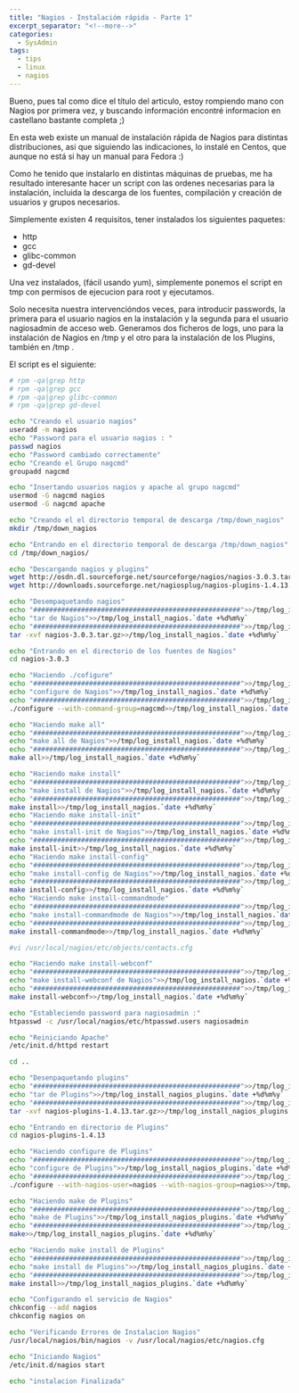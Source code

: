 ```yaml
---
title: "Nagios - Instalacióm rápida - Parte 1"
excerpt_separator: "<!--more-->"
categories:
  - SysAdmin
tags:
  - tips
  - linux
  - nagios
---
```

Bueno, pues tal como dice el título del articulo, estoy rompiendo mano con Nagios por primera vez, y buscando información encontré informacion en castellano bastante completa ;)

En esta web existe un manual de instalación rápida de Nagios para distintas distribuciones, asi que siguiendo las indicaciones, lo instalé en Centos, que aunque no está si hay un manual para Fedora :)
<!--more-->

Como he tenido que instalarlo en distintas máquinas de pruebas, me ha resultado interesante hacer un script con las ordenes necesarias para la instalación, incluida la descarga de los fuentes, compilación y creación de usuarios y grupos necesarios.

Simplemente existen 4 requisitos, tener instalados los siguientes paquetes:
- http
- gcc
- glibc-common
- gd-devel

Una vez instalados, (fácil usando yum), simplemente ponemos el script en tmp con permisos de ejecucion para root y ejecutamos.

Solo necesita nuestra intervencióndos veces, para introducir passwords, la primera para el usuario nagios en la instalación y la segunda para el usuario nagiosadmin de acceso web.
Generamos dos ficheros de logs, uno para la instalación de Nagios en /tmp y el otro para la instalación de los Plugins, también en /tmp .

El script es el siguiente:

```bash
# rpm -qa|grep http
# rpm -qa|grep gcc
# rpm -qa|grep glibc-common
# rpm -qa|grep gd-devel

echo "Creando el usuario nagios"
useradd -m nagios
echo "Password para el usuario nagios : "
passwd nagios
echo "Password cambiado correctamente"
echo "Creando el Grupo nagcmd"
groupadd nagcmd

echo "Insertando usuarios nagios y apache al grupo nagcmd"
usermod -G nagcmd nagios
usermod -G nagcmd apache

echo "Creando el el directorio temporal de descarga /tmp/down_nagios"
mkdir /tmp/down_nagios

echo "Entrando en el directorio temporal de descarga /tmp/down_nagios"
cd /tmp/down_nagios/

echo "Descargando nagios y plugins"
wget http://osdn.dl.sourceforge.net/sourceforge/nagios/nagios-3.0.3.tar.gz
wget http://downloads.sourceforge.net/nagiosplug/nagios-plugins-1.4.13.tar.gz?modtime=1222335829&big_mirror=0

echo "Desempaquetando nagios"
echo "####################################################">>/tmp/log_install_nagios.`date +%d%m%y`
echo "tar de Nagios">>/tmp/log_install_nagios.`date +%d%m%y`
echo "####################################################">>/tmp/log_install_nagios.`date +%d%m%y`
tar -xvf nagios-3.0.3.tar.gz>>/tmp/log_install_nagios.`date +%d%m%y`

echo "Entrando en el directorio de los fuentes de Nagios"
cd nagios-3.0.3

echo "Haciendo ./cofigure"
echo "####################################################">>/tmp/log_install_nagios.`date +%d%m%y`
echo "configure de Nagios">>/tmp/log_install_nagios.`date +%d%m%y`
echo "####################################################">>/tmp/log_install_nagios.`date +%d%m%y`
./configure --with-command-group=nagcmd>>/tmp/log_install_nagios.`date +%d%m%y`

echo "Haciendo make all"
echo "####################################################">>/tmp/log_install_nagios.`date +%d%m%y`
echo "make all de Nagios">>/tmp/log_install_nagios.`date +%d%m%y`
echo "####################################################">>/tmp/log_install_nagios.`date +%d%m%y`
make all>>/tmp/log_install_nagios.`date +%d%m%y`

echo "Haciendo make install"
echo "####################################################">>/tmp/log_install_nagios.`date +%d%m%y`
echo "make install de Nagios">>/tmp/log_install_nagios.`date +%d%m%y`
echo "####################################################">>/tmp/log_install_nagios.`date +%d%m%y`
make install>>/tmp/log_install_nagios.`date +%d%m%y`
echo "Haciendo make install-init"
echo "####################################################">>/tmp/log_install_nagios.`date +%d%m%y`
echo "make install-init de Nagios">>/tmp/log_install_nagios.`date +%d%m%y`
echo "####################################################">>/tmp/log_install_nagios.`date +%d%m%y`
make install-init>>/tmp/log_install_nagios.`date +%d%m%y`
echo "Haciendo make install-config"
echo "####################################################">>/tmp/log_install_nagios.`date +%d%m%y`
echo "make install-config de Nagios">>/tmp/log_install_nagios.`date +%d%m%y`
echo "####################################################">>/tmp/log_install_nagios.`date +%d%m%y`
make install-config>>/tmp/log_install_nagios.`date +%d%m%y`
echo "Haciendo make install-commandmode"
echo "####################################################">>/tmp/log_install_nagios.`date +%d%m%y`
echo "make install-commandmode de Nagios">>/tmp/log_install_nagios.`date +%d%m%y`
echo "####################################################">>/tmp/log_install_nagios.`date +%d%m%y`
make install-commandmode>>/tmp/log_install_nagios.`date +%d%m%y`

#vi /usr/local/nagios/etc/objects/contacts.cfg

echo "Haciendo make install-webconf"
echo "####################################################">>/tmp/log_install_nagios.`date +%d%m%y`
echo "make install-webconf de Nagios">>/tmp/log_install_nagios.`date +%d%m%y`
echo "####################################################">>/tmp/log_install_nagios.`date +%d%m%y`
make install-webconf>>/tmp/log_install_nagios.`date +%d%m%y`

echo "Estableciendo password para nagiosadmin :"
htpasswd -c /usr/local/nagios/etc/htpasswd.users nagiosadmin

echo "Reiniciando Apache"
/etc/init.d/httpd restart

cd ..

echo "Desenpaquetando plugins"
echo "####################################################">>/tmp/log_install_nagios_plugins.`date +%d%m%y`
echo "tar de Plugins">>/tmp/log_install_nagios_plugins.`date +%d%m%y`
echo "####################################################">>/tmp/log_install_nagios_plugins.`date +%d%m%y`
tar -xvf nagios-plugins-1.4.13.tar.gz>>/tmp/log_install_nagios_plugins.`date +%d%m%y`

echo "Entrando en directorio de Plugins"
cd nagios-plugins-1.4.13

echo "Haciendo configure de Plugins"
echo "####################################################">>/tmp/log_install_nagios_plugins.`date +%d%m%y`
echo "configure de Plugins">>/tmp/log_install_nagios_plugins.`date +%d%m%y`
echo "####################################################">>/tmp/log_install_nagios_plugins.`date +%d%m%y`
./configure --with-nagios-user=nagios --with-nagios-group=nagios>>/tmp/log_install_nagios_plugins.`date +%d%m%y`

echo "Haciendo make de Plugins"
echo "####################################################">>/tmp/log_install_nagios_plugins.`date +%d%m%y`
echo "make de Plugins">>/tmp/log_install_nagios_plugins.`date +%d%m%y`
echo "####################################################">>/tmp/log_install_nagios_plugins.`date +%d%m%y`
make>>/tmp/log_install_nagios_plugins.`date +%d%m%y`

echo "Haciendo make install de Plugins"
echo "####################################################">>/tmp/log_install_nagios_plugins.`date +%d%m%y`
echo "make install de Plugins">>/tmp/log_install_nagios_plugins.`date +%d%m%y`
echo "####################################################">>/tmp/log_install_nagios_plugins.`date +%d%m%y`
make install>>/tmp/log_install_nagios_plugins.`date +%d%m%y`

echo "Configurando el servicio de Nagios"
chkconfig --add nagios
chkconfig nagios on

echo "Verificando Errores de Instalacion Nagios"
/usr/local/nagios/bin/nagios -v /usr/local/nagios/etc/nagios.cfg

echo "Iniciando Nagios"
/etc/init.d/nagios start

echo "instalacion Finalizada"
```